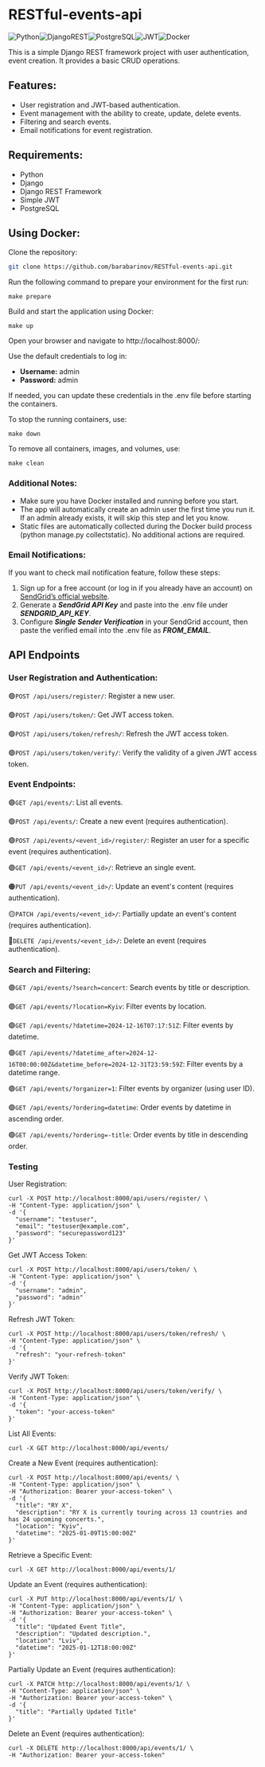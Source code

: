 # RESTful-events-api

![Python](https://img.shields.io/badge/python-3670A0?style=for-the-badge&logo=python&logoColor=ffdd54)![DjangoREST](https://img.shields.io/badge/DJANGO-REST-ff1709?style=for-the-badge&logo=django&logoColor=white&color=ff1709&labelColor=gray)![PostgreSQL](https://img.shields.io/badge/PostgreSQL-316192?style=for-the-badge&logo=postgresql&logoColor=white)![JWT](https://img.shields.io/badge/JWT-000000?style=for-the-badge&logo=JSON-web-tokens&logoColor=white)![Docker](https://img.shields.io/badge/Docker-2496ED?style=for-the-badge&logo=docker&logoColor=white)

This is a simple Django REST framework project with user authentication, event creation. It provides a basic CRUD operations.

## Features:

- User registration and JWT-based authentication.
- Event management with the ability to create, update, delete events.
- Filtering and search events.
- Email notifications for event registration.

## Requirements:

- Python
- Django
- Django REST Framework
- Simple JWT
- PostgreSQL


## Using Docker:

Clone the repository:
   ```bash
   git clone https://github.com/barabarinov/RESTful-events-api.git
   ```

Run the following command to prepare your environment for the first run:
```shell
make prepare
```

Build and start the application using Docker:
```shell
make up
```

Open your browser and navigate to http://localhost:8000/:

Use the default credentials to log in:
- **Username:** admin
- **Password:** admin

If needed, you can update these credentials in the .env file before starting the containers.

To stop the running containers, use:
```shell
make down
```

To remove all containers, images, and volumes, use:
```shell
make clean
```

### Additional Notes:
- Make sure you have Docker installed and running before you start.
- The app will automatically create an admin user the first time you run it. If an admin already exists, it will skip this step and let you know.
- Static files are automatically collected during the Docker build process (python manage.py collectstatic). No additional actions are required.

### Email Notifications:

If you want to check mail notification feature, follow these steps:

1. Sign up for a free account (or log in if you already have an account) on [SendGrid’s official website](https://sendgrid.com/en-us).
2. Generate a ***SendGrid API Key*** and paste into the .env file under ***SENDGRID_API_KEY***.
3. Configure ***Single Sender Verification*** in your SendGrid account, then paste the verified email into the .env file as ***FROM_EMAIL***.

## API Endpoints

### User Registration and Authentication:

🟢`POST /api/users/register/`: Register a new user.

🟢`POST /api/users/token/`: Get JWT access token.

🟢`POST /api/users/token/refresh/`: Refresh the JWT access token.

🟢`POST /api/users/token/verify/`: Verify the validity of a given JWT access token.

### Event Endpoints:

🟣`GET /api/events/`: List all events.

🟢`POST /api/events/`: Create a new event (requires authentication).

🟢`POST /api/events/<event_id>/register/`: Register an user for a specific event (requires authentication).

🟣`GET /api/events/<event_id>/`: Retrieve an single event.

🟠`PUT /api/events/<event_id>/`: Update an event's content (requires authentication).

🟡`PATCH /api/events/<event_id>/`: Partially update an event's content (requires authentication).

🔴`DELETE /api/events/<event_id>/`: Delete an event (requires authentication).

### Search and Filtering:

🟣`GET /api/events/?search=concert`: Search events by title or description.

🟣`GET /api/events/?location=Kyiv`: Filter events by location.

🟣`GET /api/events/?datetime=2024-12-16T07:17:51Z`: Filter events by datetime.

🟣`GET /api/events/?datetime_after=2024-12-16T00:00:00Z&datetime_before=2024-12-31T23:59:59Z`: Filter events by a datetime range.

🟣`GET /api/events/?organizer=1`: Filter events by organizer (using user ID).

🟣`GET /api/events/?ordering=datetime`: Order events by datetime in ascending order.

🟣`GET /api/events/?ordering=-title`: Order events by title in descending order.


### Testing

User Registration:
```shell
curl -X POST http://localhost:8000/api/users/register/ \
-H "Content-Type: application/json" \
-d '{
  "username": "testuser",
  "email": "testuser@example.com",
  "password": "securepassword123"
}'
```

Get JWT Access Token:
```shell
curl -X POST http://localhost:8000/api/users/token/ \
-H "Content-Type: application/json" \
-d '{
  "username": "admin",
  "password": "admin"
}'
```

Refresh JWT Token:
```shell
curl -X POST http://localhost:8000/api/users/token/refresh/ \
-H "Content-Type: application/json" \
-d '{
  "refresh": "your-refresh-token"
}'
```

Verify JWT Token:
```shell
curl -X POST http://localhost:8000/api/users/token/verify/ \
-H "Content-Type: application/json" \
-d '{
  "token": "your-access-token"
}'
```

List All Events:
```shell
curl -X GET http://localhost:8000/api/events/
```

Create a New Event (requires authentication):
```shell
curl -X POST http://localhost:8000/api/events/ \
-H "Content-Type: application/json" \
-H "Authorization: Bearer your-access-token" \
-d '{
  "title": "RY X",
  "description": "RY X is currently touring across 13 countries and has 24 upcoming concerts.",
  "location": "Kyiv",
  "datetime": "2025-01-09T15:00:00Z"
}'
```

Retrieve a Specific Event:
```shell
curl -X GET http://localhost:8000/api/events/1/
```

Update an Event (requires authentication):
```shell
curl -X PUT http://localhost:8000/api/events/1/ \
-H "Content-Type: application/json" \
-H "Authorization: Bearer your-access-token" \
-d '{
  "title": "Updated Event Title",
  "description": "Updated description.",
  "location": "Lviv",
  "datetime": "2025-01-12T18:00:00Z"
}'
```

Partially Update an Event (requires authentication):
```shell
curl -X PATCH http://localhost:8000/api/events/1/ \
-H "Content-Type: application/json" \
-H "Authorization: Bearer your-access-token" \
-d '{
  "title": "Partially Updated Title"
}'
```

Delete an Event (requires authentication):
```shell
curl -X DELETE http://localhost:8000/api/events/1/ \
-H "Authorization: Bearer your-access-token"
```
